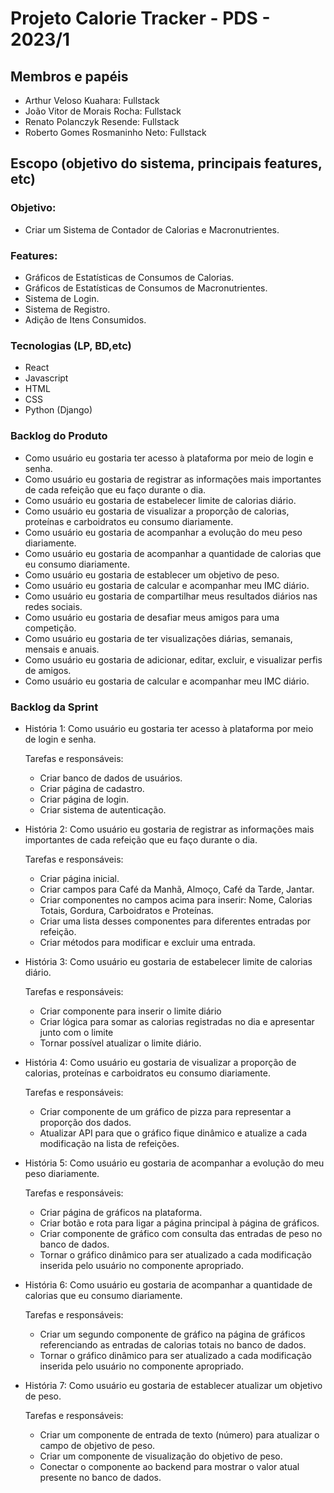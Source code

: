 # Projeto Calorie Tracker - PDS - 2023/1

## Membros e papéis

- Arthur Veloso Kuahara: Fullstack
- João Vitor de Morais Rocha: Fullstack
- Renato Polanczyk Resende: Fullstack
- Roberto Gomes Rosmaninho Neto: Fullstack

## Escopo (objetivo do sistema, principais features, etc)

### Objetivo:

- Criar um Sistema de Contador de Calorias e Macronutrientes.

### Features:

- Gráficos de Estatísticas de Consumos de Calorias.
- Gráficos de Estatísticas de Consumos de Macronutrientes.
- Sistema de Login.
- Sistema de Registro.
- Adição de Itens Consumidos.

### Tecnologias (LP, BD,etc)

- React
- Javascript
- HTML
- CSS
- Python (Django)

### Backlog do Produto

- Como usuário eu gostaria ter acesso à plataforma por meio de login e senha.
- Como usuário eu gostaria de registrar as informações mais importantes de cada refeição que eu faço durante o dia.
- Como usuário eu gostaria de estabelecer limite de calorias diário.
- Como usuário eu gostaria de visualizar a proporção de calorias, proteínas e carboidratos eu consumo diariamente.
- Como usuário eu gostaria de acompanhar a evolução do meu peso diariamente.
- Como usuário eu gostaria de acompanhar a quantidade de calorias que eu consumo diariamente.
- Como usuário eu gostaria de establecer um objetivo de peso.
- Como usuário eu gostaria de calcular e acompanhar meu IMC diário.
- Como usuário eu gostaria de compartilhar meus resultados diários nas redes sociais.
- Como usuário eu gostaria de desafiar meus amigos para uma competição.
- Como usuário eu gostaria de ter visualizações diárias, semanais, mensais e anuais.
- Como usuário eu gostaria de adicionar, editar, excluir, e visualizar perfis de amigos.
- Como usuário eu gostaria de calcular e acompanhar meu IMC diário.

### Backlog da Sprint

- História 1: Como usuário eu gostaria ter acesso à plataforma por meio de login e senha.
    
    Tarefas e responsáveis:
    
    - Criar banco de dados de usuários.
    - Criar página de cadastro.
    - Criar página de login.
    - Criar sistema de autenticação.
- História 2: Como usuário eu gostaria de registrar as informações mais importantes de cada refeição que eu faço durante o dia.
    
    Tarefas e responsáveis:
    
    - Criar página inicial.
    - Criar campos para Café da Manhã, Almoço, Café da Tarde, Jantar.
    - Criar componentes no campos acima para inserir: Nome, Calorias Totais, Gordura, Carboidratos e Proteínas.
    - Criar uma lista desses componentes para diferentes entradas por refeição.
    - Criar métodos para modificar e excluir uma entrada.
- História 3: Como usuário eu gostaria de estabelecer limite de calorias diário.
    
    Tarefas e responsáveis:
    
    - Criar componente para inserir o limite diário
    - Criar lógica para somar as calorias registradas no dia e apresentar junto com o limite
    - Tornar possível atualizar o limite diário.
- História 4: Como usuário eu gostaria de visualizar a proporção de calorias, proteínas e carboidratos eu consumo diariamente.
    
    Tarefas e responsáveis:
    
    - Criar componente de um gráfico de pizza para representar a proporção dos dados.
    - Atualizar API para que o gráfico fique dinâmico e atualize a cada modificação na lista de refeições.
- História 5: Como usuário eu gostaria de acompanhar a evolução do meu peso diariamente.
    
    Tarefas e responsáveis:
    
    - Criar página de gráficos na plataforma.
    - Criar botão e rota para ligar a página principal à página de gráficos.
    - Criar componente de gráfico com consulta das entradas de peso no banco de dados.
    - Tornar o gráfico dinâmico para ser atualizado a cada modificação inserida pelo usuário no componente apropriado.
- História 6: Como usuário eu gostaria de acompanhar a quantidade de calorias que eu consumo diariamente.
    
    Tarefas e responsáveis:
    
    - Criar um segundo componente de gráfico na página de gráficos referenciando as entradas de calorias totais no banco de dados.
    - Tornar o gráfico dinâmico para ser atualizado a cada modificação inserida pelo usuário no componente apropriado.
- História 7: Como usuário eu gostaria de establecer atualizar um objetivo de peso.
    
    Tarefas e responsáveis:
    
    - Criar um componente de entrada de texto (número) para atualizar o campo de objetivo de peso.
    - Criar um componente de visualização do objetivo de peso.
    - Conectar o componente ao backend para mostrar o valor atual presente no banco de dados.
